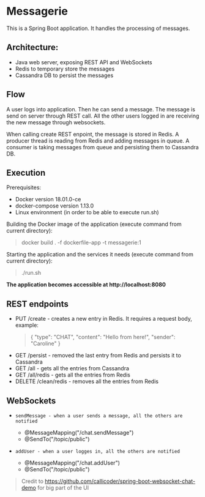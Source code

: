 #  Messagerie

This is a Spring Boot application. It handles the processing of messages.

## Architecture:
- Java web server, exposing REST API and WebSockets
- Redis to temporary store the messages
- Cassandra DB to persist the messages

## Flow
A user logs into application. Then he can send a message. The message is send on server through REST call. All the other users logged in are receiving the new message through websockets.

When calling create REST enpoint, the message is stored in Redis. A producer thread is reading from Redis and adding messages in queue. A consumer is taking messages from queue and persisting them to Cassandra DB.

## Execution

Prerequisites:
 - Docker version 18.01.0-ce
 - docker-compose version 1.13.0
 - Linux environment (in order to be able to execute run.sh)

Building the Docker image of the application (execute command from current directory):
>docker build . -f dockerfile-app -t messagerie:1

Starting the application and the services it needs (execute command from current directory):
> ./run.sh

**The application becomes accessible at http://localhost:8080**


## REST endpoints
- PUT /create  - creates a new entry in Redis.  It requires a request body, example:
	> {
        "type": "CHAT",
        "content": "Hello from here!",
        "sender": "Caroline"
    }
- GET /persist - removed the last entry from Redis and persists it to Cassandra
- GET /all - gets all the entries from Cassandra
- GET /all/redis - gets all the entries from Redis
- DELETE /clean/redis - removes all the entries from Redis

## WebSockets
 -     sendMessage - when a user sends a message, all the others are notified
	 - @MessageMapping("/chat.sendMessage")
	 - @SendTo("/topic/public")
 -     addUser - when a user logges in, all the others are notified
	- @MessageMapping("/chat.addUser")
	- @SendTo("/topic/public")


> Credit to https://github.com/callicoder/spring-boot-websocket-chat-demo for big part of the UI
